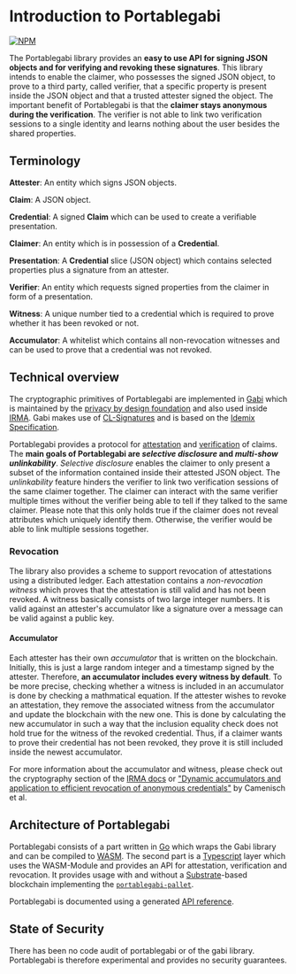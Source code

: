 # Introduction to Portablegabi 

[![NPM](https://img.shields.io/npm/v/@kiltprotocol/portablegabi)](https://www.npmjs.com/package/@kiltprotocol/portablegabi)

The Portablegabi library provides an **easy to use API for signing JSON objects and for verifying and revoking these signatures**.
This library intends to enable the claimer, who possesses the signed JSON object, to prove to a third party, called verifier, that a specific property is present inside the JSON object and that a trusted attester signed the object.
The important benefit of Portablegabi is that the **claimer stays anonymous during the verification**.
The verifier is not able to link two verification sessions to a single identity and learns nothing about the user besides the shared properties.

## Terminology

**Attester**: An entity which signs JSON objects.

**Claim**: A JSON object.

**Credential**: A signed **Claim** which can be used to create a verifiable presentation.

**Claimer**: An entity which is in possession of a **Credential**.

**Presentation**: A **Credential** slice (JSON object) which contains selected properties plus a signature from an attester.

**Verifier**: An entity which requests signed properties from the claimer in form of a presentation.

**Witness**: A unique number tied to a credential which is required to prove whether it has been revoked or not.

**Accumulator**: A whitelist which contains all non-revocation witnesses and can be used to prove that a credential was not revoked.

## Technical overview

The cryptographic primitives of Portablegabi are implemented in [Gabi](https://github.com/privacybydesign/gabi) which is maintained by the [privacy by design foundation](https://privacybydesign.foundation/en/) and also used inside [IRMA](https://www.irmacard.org).
Gabi makes use of [CL-Signatures](https://dl.acm.org/doi/10.5555/1766811.1766838) and is based on the [Idemix Specification](https://domino.research.ibm.com/library/cyberdig.nsf/papers/EEB54FF3B91C1D648525759B004FBBB1/File/rz3730_revised.pdf).

Portablegabi provides a protocol for [attestation](2_attestation.md) and [verification](3_verification.md) of claims.
The **main goals of Portablegabi are _selective disclosure_ and _multi-show unlinkability_**.
_Selective disclosure_ enables the claimer to only present a subset of the information contained inside their attested JSON object.
The _unlinkability_ feature hinders the verifier to link two verification sessions of the same claimer together.
The claimer can interact with the same verifier multiple times without the verifier being able to tell if they talked to the same claimer.
Please note that this only holds true if the claimer does not reveal attributes which uniquely identify them.
Otherwise, the verifier would be able to link multiple sessions together.

### Revocation

The library also provides a scheme to support revocation of attestations using a distributed ledger.
Each attestation contains a _non-revocation witness_ which proves that the attestation is still valid and has not been revoked.
A witness basically consists of two large integer numbers.
It is valid against an attester's accumulator like a signature over a message can be valid against a public key.

#### Accumulator

Each attester has their own _accumulator_ that is written on the blockchain.
Initially, this is just a large random integer and a timestamp signed by the attester.
Therefore, **an accumulator includes every witness by default**.
To be more precise, checking whether a witness is included in an accumulator is done by checking a mathmatical equation.
If the attester wishes to revoke an attestation, they remove the associated witness from the accumulator and update the blockchain with the new one.
This is done by calculating the new accumulator in such a way that the inclusion equality check does not hold true for the witness of the revoked credential.
Thus, if a claimer wants to prove their credential has not been revoked, they prove it is still included inside the newest accumulator.

For more information about the accumulator and witness, please check out the cryptography section of the [IRMA docs](https://irma.app/docs/revocation/#cryptography) or ["Dynamic accumulators and application to efficient revocation of anonymous credentials"](http://static.cs.brown.edu/people/alysyans/papers/camlys02.pdf) by Camenisch et al.

## Architecture of Portablegabi

Portablegabi consists of a part written in [Go](https://golang.org) which wraps the Gabi library and can be compiled to [WASM](https://webassembly.org).
The second part is a [Typescript](http://www.typescriptlang.org/index.html) layer which uses the WASM-Module and provides an API for attestation, verification and revocation. It provides usage with and without a [Substrate](https://www.parity.io/substrate/)-based blockchain implementing the [`portablegabi-pallet`](https://github.com/KILTprotocol/portablegabi-pallet).

Portablegabi is documented using a generated [API reference](https://kiltprotocol.github.io/portablegabi/).

## State of Security

There has been no code audit of portablegabi or of the gabi library.
Portablegabi is therefore experimental and provides no security guarantees.
